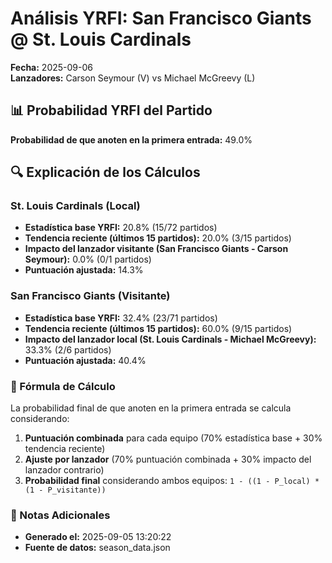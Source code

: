 # Análisis YRFI: San Francisco Giants @ St. Louis Cardinals

**Fecha:** 2025-09-06  
**Lanzadores:** Carson Seymour (V) vs Michael McGreevy (L)

## 📊 Probabilidad YRFI del Partido

**Probabilidad de que anoten en la primera entrada:** 49.0%

## 🔍 Explicación de los Cálculos

### St. Louis Cardinals (Local)
- **Estadística base YRFI:** 20.8% (15/72 partidos)
- **Tendencia reciente (últimos 15 partidos):** 20.0% (3/15 partidos)
- **Impacto del lanzador visitante (San Francisco Giants - Carson Seymour):** 0.0% (0/1 partidos)
- **Puntuación ajustada:** 14.3%

### San Francisco Giants (Visitante)
- **Estadística base YRFI:** 32.4% (23/71 partidos)
- **Tendencia reciente (últimos 15 partidos):** 60.0% (9/15 partidos)
- **Impacto del lanzador local (St. Louis Cardinals - Michael McGreevy):** 33.3% (2/6 partidos)
- **Puntuación ajustada:** 40.4%

### 📝 Fórmula de Cálculo

La probabilidad final de que anoten en la primera entrada se calcula considerando:
1. **Puntuación combinada** para cada equipo (70% estadística base + 30% tendencia reciente)
2. **Ajuste por lanzador** (70% puntuación combinada + 30% impacto del lanzador contrario)
3. **Probabilidad final** considerando ambos equipos: `1 - ((1 - P_local) * (1 - P_visitante))`

### 📌 Notas Adicionales

- **Generado el:** 2025-09-05 13:20:22
- **Fuente de datos:** season_data.json
